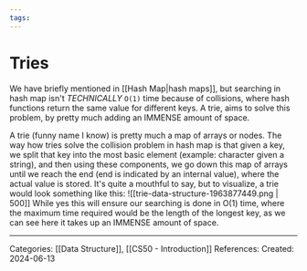 ```yaml
---
tags:
---
```

# Tries
We have briefly mentioned in [[Hash Map|hash maps]], but searching in hash map isn't _TECHNICALLY_ `O(1)` time because of collisions, where hash functions return the same value for different keys. A trie, aims to solve this problem, by pretty much adding an IMMENSE amount of space.

A trie (funny name I know) is pretty much a map of arrays or nodes. The way how tries solve the collision problem in hash map is that given a key, we split that key into the most basic element (example: character given a string), and then using these components, we go down this map of arrays until we reach the end (end is indicated by an internal value), where the actual value is stored. It's quite a mouthful to say, but to visualize, a trie would look something like this:
![[trie-data-structure-1963877449.png | 500]]
While yes this will ensure our searching is done in O(1) time, where the maximum time required would be the length of the longest key, as we can see here it takes up an IMMENSE amount of space.


---
Categories: [[Data Structure]], [[CS50 - Introduction]]
References:
Created: 2024-06-13

